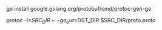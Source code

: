go install google.golang.org/protobuf/cmd/protoc-gen-go

protoc -I=$SRC_DIR --go_out=$DST_DIR $SRC_DIR/proto.proto
